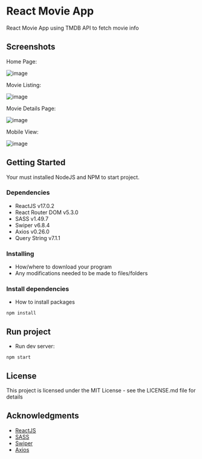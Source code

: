 # React Movie App

React Movie App using TMDB API to fetch movie info

## Screenshots
Home Page:

![image](https://user-images.githubusercontent.com/44923253/155459122-f9c0ab18-d81d-481e-a451-7981950283e3.png)

Movie Listing:

![image](https://user-images.githubusercontent.com/44923253/155459021-53adcd84-dd8b-4974-ad3b-eb13b3eb7e19.png)

Movie Details Page:

![image](https://user-images.githubusercontent.com/44923253/155458889-4ec1a9c2-ef79-41be-8370-2b76b3c45b9e.png)

Mobile View:

![image](https://user-images.githubusercontent.com/44923253/155459573-4c7b69dc-1f87-4932-a465-5a58a5caf6a3.png)

## Getting Started

Your must installed NodeJS and NPM to start project.

### Dependencies

* ReactJS v17.0.2
* React Router DOM v5.3.0
* SASS v1.49.7
* Swiper v6.8.4
* Axios v0.26.0
* Query String v7.1.1

### Installing

* How/where to download your program
* Any modifications needed to be made to files/folders

### Install dependencies

* How to install packages
```
npm install
```

## Run project

* Run dev server:
```
npm start
```

## License

This project is licensed under the MIT License - see the LICENSE.md file for details

## Acknowledgments

* [ReactJS](https://reactjs.org)
* [SASS](https://sass-lang.com)
* [Swiper](https://swiperjs.com)
* [Axios](https://axios-http.com)
